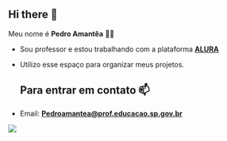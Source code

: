 ## Hi there 💚


Meu nome é **Pedro Amantêa** 👨‍🏫

- Sou professor e estou trabalhando com a plataforma **[ALURA](https://www.alura.com.br)**
- Utilizo esse espaço para organizar meus projetos.

  ## Para entrar em contato 📫
- Email: **Pedroamantea@prof.educacao.sp.gov.br**

 ![](https://media.tenor.com/kLN0OuTw2SwAAAAi/cavalinho-palmeiras.gif)


